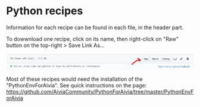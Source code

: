 # Python recipes

Information for each recipe can be found in each file, in the header part. 

To dowwnload one recipe, click on its name, then right-click on "Raw" button on the top-right > Save Link As...

![](/DRVisionFiles/Snapshots/DownloadPyFile.jpg)

Most of these recipes would need the installation of the "PythonEnvForAivia".
See quick instructions on the page: https://github.com/AiviaCommunity/PythonForAivia/tree/master/PythonEnvForAivia
